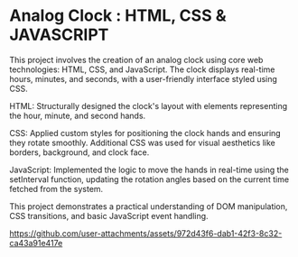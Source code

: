 # Analog Clock : HTML, CSS & JAVASCRIPT

This project involves the creation of an analog clock using core web technologies: HTML, CSS, and JavaScript. The clock displays real-time hours, minutes, and seconds, with a user-friendly interface styled using CSS.

HTML: Structurally designed the clock's layout with elements representing the hour, minute, and second hands.


CSS: Applied custom styles for positioning the clock hands and ensuring they rotate smoothly. Additional CSS was used for visual aesthetics like borders, background, and clock face.


JavaScript: Implemented the logic to move the hands in real-time using the setInterval function, updating the rotation angles based on the current time fetched from the system.


This project demonstrates a practical understanding of DOM manipulation, CSS transitions, and basic JavaScript event handling.





https://github.com/user-attachments/assets/972d43f6-dab1-42f3-8c32-ca43a91e417e


